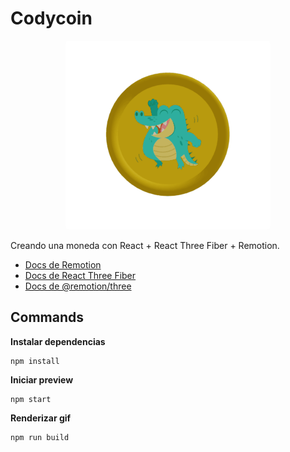 # Codycoin

<p align="center">
    <img src="codycoin.gif" style="border-radius: 5px">
</p>


Creando una moneda con React + React Three Fiber + Remotion. 

- [Docs de Remotion](https://remotion.dev)
- [Docs de React Three Fiber](https://docs.pmnd.rs/react-three-fiber)
- [Docs de @remotion/three](http://remotion.dev/docs/three)


## Commands

**Instalar dependencias**

```console
npm install
```


**Iniciar preview**

```console
npm start
```


**Renderizar gif**

```console
npm run build
```
